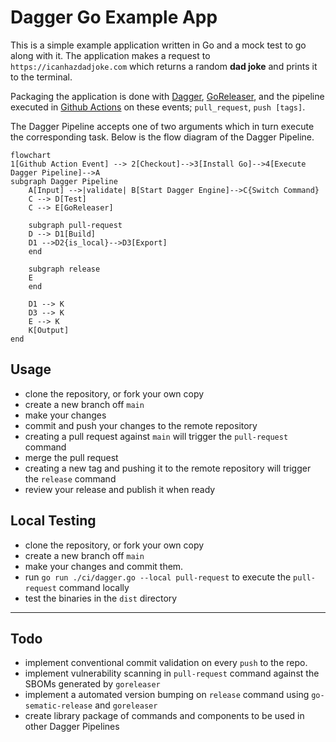 # Dagger Go Example App

This is a simple example application written in Go and a mock test to go along with it. The application makes a request
to `https://icanhazdadjoke.com` which returns a random **dad joke** and prints it to the terminal.

Packaging the application is done with [Dagger](https://dagger.io), [GoReleaser](https://goreleaser.com), and the pipeline executed in [Github Actions](https://docs.github.com/en/actions) on
these events; `pull_request`, `push [tags]`.

The Dagger Pipeline accepts one of two arguments which in turn execute the corresponding task. Below is the flow diagram of the Dagger Pipeline.

```mermaid
flowchart
1[Github Action Event] --> 2[Checkout]-->3[Install Go]-->4[Execute Dagger Pipeline]-->A
subgraph Dagger Pipeline
    A[Input] -->|validate| B[Start Dagger Engine]-->C{Switch Command}
    C --> D[Test]
    C --> E[GoReleaser]

    subgraph pull-request
    D --> D1[Build]
    D1 -->D2{is_local}-->D3[Export]
    end

    subgraph release
    E
    end

    D1 --> K
    D3 --> K
    E --> K
    K[Output]
end
```

## Usage

- clone the repository, or fork your own copy
- create a new branch off `main`
- make your changes
- commit and push your changes to the remote repository
- creating a pull request against `main` will trigger the `pull-request` command
- merge the pull request
- creating a new tag and pushing it to the remote repository will trigger the `release` command
- review your release and publish it when ready

## Local Testing

- clone the repository, or fork your own copy
- create a new branch off `main`
- make your changes and commit them.
- run `go run ./ci/dagger.go --local pull-request` to execute the `pull-request` command locally
- test the binaries in the `dist` directory

---

## Todo

- implement conventional commit validation on every `push` to the repo.
- implement vulnerability scanning in `pull-request` command against the SBOMs generated by `goreleaser`
- implement a automated version bumping on `release` command using `go-sematic-release` and `goreleaser`
- create library package of commands and components to be used in other Dagger Pipelines
